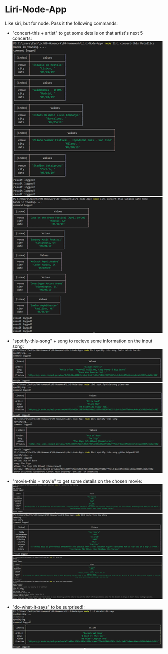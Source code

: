 # Liri-Node-App
Like siri, but for node. Pass it the following commands:
 - "concert-this + artist" to get some details on that artist's next 5 concerts:
![concert-this1](./Screenshots/concert-this1.PNG)
![concert-this2](./Screenshots/concert-this2.PNG)


 - "spotify-this-song" + song to recieve some information on the input song:
 ![spotify-this-song1](./Screenshots/spotify-this-song1.PNG)
 ![spotify-this-song2](./Screenshots/spotify-this-song2.PNG)
  ![spotify-this-songError](./Screenshots/spotify-this-songError.PNG)



 - "movie-this + movie" to get some details on the chosen movie:
  ![movie-this1](./Screenshots/movie-this1.PNG)
  ![movie-this1](./Screenshots/movie-this2.PNG)
  ![movie-thisError](./Screenshots/movie-thisError.PNG)

  

 - "do-what-it-says" to be surprised!:
   ![do-what-it-says](./Screenshots/do-what-it-says.PNG)

